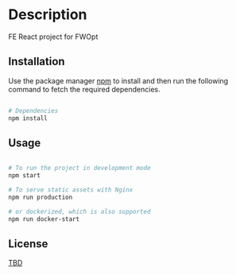 # Description

FE React project for FWOpt

## Installation

Use the package manager [npm](https://nodejs.org/en/download/) to install and then run the following command to fetch the required dependencies.

```bash

# Dependencies
npm install

```

## Usage

```bash

# To run the project in development mode
npm start

# To serve static assets with Nginx
npm run production

# or dockerized, which is also supported
npm run docker-start

```

## License

[TBD](TBD)
